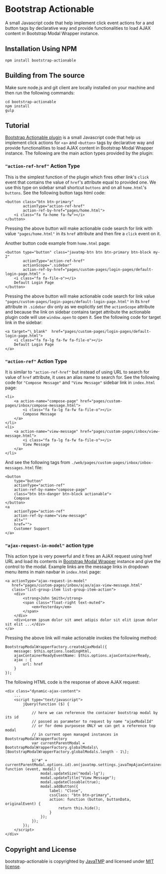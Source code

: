 # Bootstrap Actionable
A small Javascript code that help implement click event actions for a and button tags by declarative way
and provide functionalities to load AJAX content in Bootstrap Modal Wrapper instance.

## Installation Using NPM
```
npm install bootstrap-actionable
```

## Building from The source
Make sure node.js and git client are locally installed on your machine and then run the following commands:
```
cd bootstrap-actionable
npm install
gulp
```
## Tutorial
[Bootstrap Actionable plugin](https://github.com/JavaTMP/bootstrap-actionable) is a small Javascript code that help us implement
click actions for `<a>` and `<button>` tags by declarative way and provide functionalities to load AJAX content in Bootstrap Modal
Wrapper instance. The following are the main action types provided by the plugin:

### `"action-ref-href"` Action Type

This is the simplest function of the plugin which fires other link's `click` event that contains the value of `href`'s attribute equal to provided one. We use this type on sidebar small shortcut `buttons` and on all `home.html`'s `buttons`. See the following button tags html code:
```
<button class="btn btn-primary"
        actionType="action-ref-href"
        action-ref-by-href="pages/home.html">
    <i class="fa fa-home fa-fw"></i>
</button>
```
Pressing the above button will make actionable code search for link with value `"pages/home.html"` in its `href` attribute and then fire a `click` event on it.

Another button code example from `home.html` page:
```
<button type="button" class="javatmp-btn btn btn-primary btn-block my-2"
        actionType="action-ref-href"
        actionScope=".sidebar"
        action-ref-by-href="pages/custom-pages/login-pages/default-login-page.html" >
    <i class="fa fa-file-o"></i>
    Default Login Page
</button>
```
Pressing the above button will make actionable code search for link value `"pages/custom-pages/login-pages/default-login-page.html"` in its `href` attribute in `.sidebar` div only as we explicitly set the `actionScope` attribute and because the link on sidebar contains target attribute the actionable plugin code will use `window.open` to open it. See the following code for target link in the sidebar:
```
<a target="\_blank"  href="pages/custom-pages/login-pages/default-login-page.html">
    <i class="fa fa-lg fa-fw fa-file-o"></i>
    Default Login Page
</a>
```

### `"action-ref"` Action Type
It is similar to `"action-ref-href"` but instead of using URL to search for value of `href` attribute, it uses an alias name to search for. See the following code for `"Compose Message"` and `"View Message"` sidebar link in `index.html` page:
```
<li>
    <a action-name="compose-page" href="pages/custom-pages/inbox/compose-message.html">
        <i class="fa fa-lg fa-fw fa-file-o"></i>
        Compose Message
    </a>
</li>
<li>
    <a action-name="view-message" href="pages/custom-pages/inbox/view-message.html">
        <i class="fa fa-lg fa-fw fa-file-o"></i>
        View Message
    </a>
</li>
```
And see the following tags from `./web/pages/custom-pages/inbox/inbox-messages.html` file:
```
<button
    type="button"
    actionType="action-ref"
    action-ref-by-name="compose-page"
    class="btn btn-danger btn-block actionable">
    Compose
</button>
<a
    actionType="action-ref"
    action-ref-by-name="view-message"
    alt=""
    href="">
    Customer Support
</a>
```

### `"ajax-request-in-model"` action type
This action type is very powerful and it fires an AJAX request using href URL and load its contents in [Bootstrap Modal Wrapper](/pages/javatmp-bootstrap-modal-wrapper "JavaTMP Bootstrap Modal Wrapper Plugin") instance and give the control to the modal. Example links are the message links in dropdown menu items in main navbar in `index.html` page:
```
<a actionType="ajax-request-in-model"
   href="pages/custom-pages/inbox/ajax/ajax-view-message.html"
   class="list-group-item list-group-item-action">
    <div>
        <strong>John Smith</strong>
        <span class="float-right text-muted">
            <em>Yesterday</em>
        </span>
    </div>
    <div>Lorem ipsum dolor sit amet adipis dolor sit elit ipsum dolor sit elit ...</div>
</a>
```
Pressing the above link will make actionable invokes the following method:
```
BootstrapModalWrapperFactory.createAjaxModal({
    message: $this.options.loadingHtml,
    ajaxContainerReadyEventName: $this.options.ajaxContainerReady,
    ajax : {
        url: href
    }
});
```
The following HTML code is the response of above AJAX request:
```
<div class="dynamic-ajax-content">
    ...
    <script type="text/javascript">
        jQuery(function ($) {

            // here we can reference the container bootstrap modal by its id
            // passed as parameter to request by name "ajaxModalId"
            // or for demo purposese ONLY we can get a reference top modal
            // in current open managed instances in BootstrapModalWrapperFactory
            var currentParentModal = BootstrapModalWrapperFactory.globalModals\[BootstrapModalWrapperFactory.globalModals.length - 1\];

            $("#" + currentParentModal.options.id).on(javatmp.settings.javaTmpAjaxContainerReady, function (event, modal) {
                modal.updateSize("modal-lg");
                modal.updateTitle("View Message");
                modal.updateClosable(true);
                modal.addButton({
                    label: "Close",
                    cssClass: "btn btn-primary",
                    action: function (button, buttonData, originalEvent) {
                        return this.hide();
                    }
                });
            });
        });
    </script>
</div>
```

## Copyright and License
bootstrap-actionable is copyrighted by [JavaTMP](http://www.javatmp.com) and licensed under [MIT license](https://github.com/JavaTMP/bootstrap-actionable/blob/master/LICENSE).
